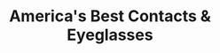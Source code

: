 ---
title: "America's Best Contacts & Eyeglasses"
url: /cypress/americas-best-contacts-and-eyeglasses/
shop: optician
---